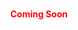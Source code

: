 # 
# 
# 
# 
# 
# 
#
<p align="center"><strong>Coming Soon</strong></p>

<style>
  body {
    text-align: center;
  }
  h1, strong {
    color: #FF0000; /* Red color code */
  }
</style>
